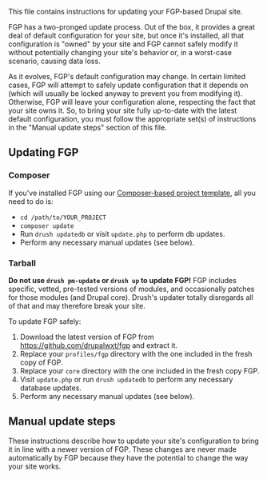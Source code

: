This file contains instructions for updating your FGP-based Drupal site.

FGP has a two-pronged update process. Out of the box, it provides a great
deal of default configuration for your site, but once it's installed, all that
configuration is "owned" by your site and FGP cannot safely modify it
without potentially changing your site's behavior or, in a worst-case scenario,
causing data loss.

As it evolves, FGP's default configuration may change. In certain limited
cases, FGP will attempt to safely update configuration that it depends on
(which will usually be locked anyway to prevent you from modifying it).
Otherwise, FGP will leave your configuration alone, respecting the fact
that your site owns it. So, to bring your site fully up-to-date with the latest
default configuration, you must follow the appropriate set(s) of instructions in
the "Manual update steps" section of this file.

## Updating FGP

### Composer
If you've installed FGP using our
[Composer-based project template][wxt-project], all you need to do is:

* ```cd /path/to/YOUR_PROJECT```
* ```composer update```
* Run ```drush updatedb``` or visit ```update.php``` to perform db updates.
* Perform any necessary manual updates (see below).

### Tarball
**Do not use ```drush pm-update``` or ```drush up``` to update FGP!**
FGP includes specific, vetted, pre-tested versions of modules, and
occasionally patches for those modules (and Drupal core). Drush's updater
totally disregards all of that and may therefore break your site.

To update FGP safely:

1. Download the latest version of FGP from
   https://github.com/drupalwxt/fgp and extract it.
2. Replace your ```profiles/fgp``` directory with the one included in the
   fresh copy of FGP.
3. Replace your ```core``` directory with the one included in the fresh copy
   FGP.
4. Visit ```update.php``` or run ```drush updatedb``` to perform any necessary
   database updates.
5. Perform any necessary manual updates (see below).

## Manual update steps

These instructions describe how to update your site's configuration to bring
it in line with a newer version of FGP. These changes are never made
automatically by FGP because they have the potential to change the way
your site works.


<!-- Links Referenced -->

[wxt-project]:                https://github.com/drupalwxt/wxt-project
